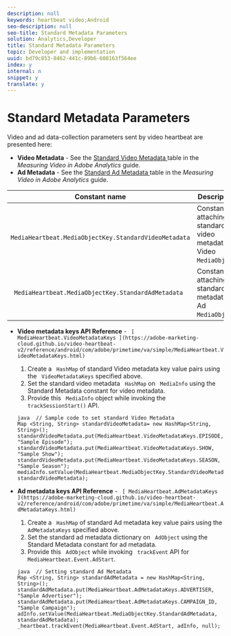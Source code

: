 ```yaml
---
description: null
keywords: heartbeat video;Android
seo-description: null
seo-title: Standard Metadata Parameters
solution: Analytics,Developer
title: Standard Metadata Parameters
topic: Developer and implementation
uuid: bd79c853-8462-441c-89b6-608163f564ee
index: y
internal: n
snippet: y
translate: y
---
```


# Standard Metadata Parameters

Video and ad data-collection parameters sent by video heartbeat are presented here: 


* **Video Metadata** - See the [ Standard Video Metadata ](https://marketing.adobe.com/resources/help/en_US/sc/appmeasurement/hbvideo/r_vhl_video-params.html) table in the *Measuring Video in Adobe Analytics* guide.
* **Ad Metadata** - See the [ Standard Ad Metadata ](https://marketing.adobe.com/resources/help/en_US/sc/appmeasurement/hbvideo/r_vhl_ad-params2.html) table in the *Measuring Video in Adobe Analytics* guide.




|  Constant name  | Description  |
|---|---|
|  ` MediaHeartbeat.MediaObjectKey.StandardVideoMetadata`  | Constant for attaching standard video metadata on Video ` MediaObject`.  |
|  ` MediaHeartbeat.MediaObjectKey.StandardAdMetadata`  | Constant for attaching standard ad metadata on Ad ` MediaObject`.  |


* **Video metadata keys API Reference** - ` [ MediaHeartbeat.VideoMetadataKeys ](https://adobe-marketing-cloud.github.io/video-heartbeat-v2/reference/android/com/adobe/primetime/va/simple/MediaHeartbeat.VideoMetadataKeys.html)`
    1. Create a ` HashMap` of standard Video metadata key value pairs using the ` VideoMetadataKeys` specified above.
    1. Set the standard video metadata ` HashMap` on ` MediaInfo` using the Standard Metadata constant for video metadata.
    1. Provide this ` MediaInfo` object while invoking the ` trackSessionStart()` API.


  ```
  java  // Sample code to set standard Video Metadata 
  Map <String, String> standardVideoMetadata= new HashMap<String, String>(); 
  standardVideoMetadata.put(MediaHeartbeat.VideoMetadataKeys.EPISODE, "Sample Episode"); 
  standardVideoMetadata.put(MediaHeartbeat.VideoMetadataKeys.SHOW, "Sample Show"); 
  standardVideoMetadata.put(MediaHeartbeat.VideoMetadataKeys.SEASON, "Sample Season"); 
  mediaInfo.setValue(MediaHeartbeat.MediaObjectKey.StandardVideoMetadata, standardVideoMetadata); 
  
  ```

* **Ad metadata keys API Reference** - ` [ MediaHeartbeat.AdMetadataKeys ](https://adobe-marketing-cloud.github.io/video-heartbeat-v2/reference/android/com/adobe/primetime/va/simple/MediaHeartbeat.AdMetadataKeys.html)`
    1. Create a ` HashMap` of standard Ad metadata key value pairs using the ` AdMetadataKeys` specified above.
    1. Set the standard ad metadata dictionary on ` AdObject` using the Standard Metadata constant for ad metadata.
    1. Provide this ` AdObject` while invoking ` trackEvent` API for ` MediaHeartbeat.Event.AdStart`.

  ```
  java  // Setting standard Ad Metadata 
  Map <String, String> standardAdMetadata = new HashMap<String, String>(); 
  standardAdMetadata.put(MediaHeartbeat.AdMetadataKeys.ADVERTISER, "Sample Advertiser"); 
  standardAdMetadata.put(MediaHeartbeat.AdMetadataKeys.CAMPAIGN_ID, "Sample Campaign"); 
  adInfo.setValue(MediaHeartbeat.MediaObjectKey.StandardAdMetadata, standardAdMetadata);  
  _heartbeat.trackEvent(MediaHeartbeat.Event.AdStart, adInfo, null);
  ```


